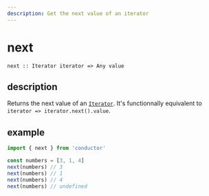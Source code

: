 ```yaml
---
description: Get the next value of an iterator
---
```


# next

`next :: Iterator iterator => Any value`

## description

Returns the next value of an [`Iterator`](https://developer.mozilla.org/en-US/docs/Web/JavaScript/Reference/Iteration_protocols#The_iterator_protocol). It's functionnally equivalent to `iterator => iterator.next().value`.

## example

```javascript
import { next } from 'conductor'

const numbers = [3, 1, 4]
next(numbers) // 3
next(numbers) // 1
next(numbers) // 4
next(numbers) // undefined
```

